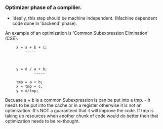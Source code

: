 ### Optimizer phase of a compilier.

- Ideally, this step should be machine independent. (Machine dependent code done in 'backend' phase).

An example of an optimization is 'Common Subexpression Elimination' (CSE).

```
     x = a + b + c;
         -----



     y = d / a + b;
             -----

     tmp = a + b;
     x = tmp + c;
     y = d/tmp;
```

Becuase a + b is a common Subexpression is can be put into a tmp. - It needs to be put into the cache or in a register otherwise it is not an optimization.
It's NOT a guaranteed that it will improve the code. If tmp is taking up resources when another
chunk of code would do better then that optimization needs to be re-thought.
